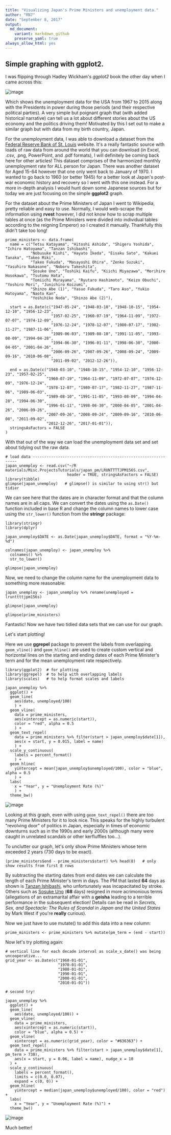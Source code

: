 ```yaml
---
title: "Visualizing Japan's Prime Ministers and unemployment data."
author: "RN7"
date: "September 8, 2017"
output: 
  md_document:
    variant: markdown_github
    preserve_yaml: true
always_allow_html: yes
---
```


## Simple graphing with ggplot2. 

I was flipping through Hadley Wickham's *ggplot2* book the other day when I came across this:

![image](../assets/2015-01-27-japan-unemploy-pm_files/hadleys-plot-1.png)

Which shows the unemployment data for the USA from 1967 to 2015 along with the Presidents in power during those periods (and their respective political parties). A very simple but poignant graph that (with added historical narrative) can tell us a lot about different stories about the US economy and the politics driving them! Motivated by this I set out to make a similar graph but with data from my birth country, Japan.

   For the unemployment data, I was able to download a dataset from the <a href = "https://fred.stlouisfed.org/series/LRHUTTTTJPM156S">Federal Reserve Bank of St. Louis</a> website. It's a really fantastic source with loads of raw data from around the world that you can download (in Excel, .csv, .png, PowerPoint, and .pdf formats), I will definitely be coming back here for other articles! This dataset comprises of the harmonized monthly unemployment rate for ALL person for Japan. There was another dataset for Aged 15-64 however that one only went back to January of 1970. I wanted to go back to 1960 (or better 1945) for a better look at Japan's post-war economic history and recovery so I went with this one instead. For a more in-depth analysis I would hunt down some Japanese sources but for today we are just focusing on the simple **ggplot2** graph.

   For the dataset about the Prime Ministers of Japan I went to Wikipedia, pretty reliable and easy to use. Normally, I would web-scrape the information using **rvest** however, I did not know how to scrap multiple tables at once (as the Prime Ministers were divided into individual tables according to the reigning Emperor) so I created it manually. Thankfully this didn't take too long!

```{r create prime ministers data set}
prime_ministers <- data.frame(
  name = c("Tetsu Katayama", "Hitoshi Ashida", "Shigeru Yoshida", "Ichiro Hatoyama", "Tanzan Ishibashi",
           "Nobusuke Kishi", "Hayato Ikeda", "Eisaku Sato", "Kakuei Tanaka", "Takeo Miki",
           "Takeo Fukuda", "Masayoshi Ohira", "Zenko Suzuki", "Yasuhiro Nakasone", "Noboru Takeshita",
           "Sosuke Uno", "Toshiki Kaifu", "Kiichi Miyazawa", "Morihiro Hosokawa", "Tsutomu Hata",
           "Tomiichi Murayama", "Ryutaro Hashimoto", "Keizo Obuchi", "Yoshiro Mori", "Junichiro Koizumi",
           "Shinzo Abe (1)", "Yasuo Fukuda", "Taro Aso", "Yukio Hatoyama", "Naoto Kan",
           "Yoshihiko Noda", "Shinzo Abe (2)"),
  
  start = as.Date(c("1947-05-24", "1948-03-10", "1948-10-15", "1954-12-10", "1956-12-23",
                    "1957-02-25", "1960-07-19", "1964-11-09", "1972-07-07", "1974-12-09",
                    "1976-12-24", "1978-12-07", "1980-07-17", "1982-11-27", "1987-11-06",
                    "1989-06-03", "1989-08-10", "1991-11-05", "1993-08-09", "1994-04-28",
                    "1994-06-30", "1996-01-11", "1998-06-30", "2000-04-05", "2001-04-26",
                    "2006-09-26", "2007-09-26", "2008-09-24", "2009-09-16", "2010-06-08",
                    "2011-09-02", "2012-12-26")),
  
  end = as.Date(c("1948-03-10", "1948-10-15", "1954-12-10", "1956-12-23", "1957-02-25",
                  "1960-07-19", "1964-11-09", "1972-07-07", "1974-12-09", "1976-12-24",
                  "1978-12-07", "1980-07-17", "1982-11-27", "1987-11-06", "1989-06-03",
                  "1989-08-10", "1991-11-05", "1993-08-09", "1994-04-28", "1994-06-30",
                  "1996-01-11", "1998-06-30", "2000-04-05", "2001-04-26", "2006-09-26",
                  "2007-09-26", "2008-09-24", "2009-09-16", "2010-06-08", "2011-09-02",
                  "2012-12-26", "2017-01-01")),
  stringsAsFactors = FALSE
)
```

With that out of the way we can load the unemployment data set and set about tidying out the raw data.

```{r load data, warning=FALSE}
# load data ---------------------------------------------------------------
japan_unemploy <- read.csv("~/R materials/Misc.ProjectsTutorials/japan_pm/LRUNTTTTJPM156S.csv", 
                           header = TRUE, stringsAsFactors = FALSE)
library(tibble)
glimpse(japan_unemploy)   # glimpse() is similar to using str() but tidier
```

  We can see here that the dates are in character format and that the column names are in all caps. We can convert the dates using the `as.Date()` function included in base R and change the column names to lower case using the `str_lower()` function from the **stringr** package:

```{r set date format, warning=FALSE}
library(stringr)
library(dplyr)

japan_unemploy$DATE <- as.Date(japan_unemploy$DATE, format = "%Y-%m-%d")

colnames(japan_unemploy) <- japan_unemploy %>% 
  colnames() %>% 
  str_to_lower()

glimpse(japan_unemploy)
```

Now, we need to change the column name for the unemployment data to something more reasonable:

```{r rename column, warning=FALSE}
japan_unemploy <- japan_unemploy %>% rename(unemployed = lrunttttjpm156s)

glimpse(japan_unemploy)

glimpse(prime_ministers)
```

Fantastic! Now we have two tidied data sets that we can use for our graph.

Let's start plotting!

  Here we use **ggrepel** package to prevent the labels from overlapping. `geom_vline()` and `geom_hline()` are used to create custom vertical and horizontal lines on the starting and ending dates of each Prime Minister's term and for the mean unemployment rate respectively.

```{r first plot, warning=FALSE}
library(ggplot2)  # for plotting
library(ggrepel)  # to help with overlapping labels
library(scales)   # to help format scales and labels

japan_unemploy %>% 
  ggplot() +
  geom_line(
    aes(date, unemployed/100)
    ) +
  geom_vline(
    data = prime_ministers, 
    aes(xintercept = as.numeric(start)),
    color = "red", alpha = 0.5
    ) +
  geom_text_repel(
    data = prime_ministers %>% filter(start > japan_unemploy$date[1]),
    aes(x = start, y = 0.015, label = name)
    ) +
  scale_y_continuous(
    labels = percent_format()
    ) +
  geom_hline(
    yintercept = mean(japan_unemploy$unemployed/100), color = "blue", alpha = 0.5
    ) +
  labs(
    x = "Year", y = "Unemployment Rate (%)"
    ) +
  theme_bw()

```
 ![image](../assets/2015-01-27-japan-unemploy-pm_files/first-plot-1.png)
 
  Looking at this graph, even with using `geom_text_repel()` there are too many Prime Ministers for it to look nice. This speaks for the highly turbulent "revolving door" of politics in Japan, especially in times of economic downturns such as in the 1990s and early 2000s (although many were caught in unrelated scandals or other kerfluffles too...). 

  To unclutter our graph, let's only show Prime Ministers whose term exceeded 2 years (730 days to be exact). 

```{r PM_term calculate}
(prime_ministers$end - prime_ministers$start) %>% head(8)   # only show results from first 8 rows
```

  By subtracting the starting dates from end dates we can calculate the length of each Prime Minister's term in days. The PM that lasted **64** days as shown is <a href = "https://en.wikipedia.org/wiki/Tanzan_Ishibashi">Tanzan Ishibashi</a>, who unfortunately was incapacitated by stroke. Others such as <a href = "https://en.wikipedia.org/wiki/S%C5%8Dsuke_Uno">Sosuke Uno</a> (**68** days) resigned in more acrimonious terms (allegations of an extramarital affair with a **geisha** leading to a terrible performance in the subsequent election! Details can be read in *Secrets, Sex, and Spectacle: The Rules of Scandal in Japan and the United States* by Mark West if you're **really** curious).

Now we just have to use mutate() to add this data into a new column:
```{r PM_term add}
prime_ministers <- prime_ministers %>% mutate(pm_term = (end - start))
```

Now let's try plotting again:

```{r plot again}
# vertical line for each decade interval as scale_x_date() was being uncooperative...
grid_year <- as.Date(c("1960-01-01",
                       "1970-01-01", 
                       "1980-01-01", 
                       "1990-01-01", 
                       "2000-01-01", 
                       "2010-01-01"))

# second try!

japan_unemploy %>% 
  ggplot() +
  geom_line(
    aes(date, unemployed/100)) +
  geom_vline(
    data = prime_ministers, 
    aes(xintercept = as.numeric(start)),
    color = "blue", alpha = 0.5) +
  geom_vline(
    xintercept = as.numeric(grid_year), color = "#636363") +
  geom_text_repel(
    data = prime_ministers %>% filter(start > japan_unemploy$date[1], pm_term > 730),
    aes(x = start, y = 0.06, label = name), nudge_x = 10
  ) +
  scale_y_continuous(
    labels = percent_format(), 
    limits = c(0.0, 0.07),
    expand = c(0, 0)) +
  geom_hline(
    yintercept = median(japan_unemploy$unemployed/100), color = "red") +
  labs(
    x = "Year", y = "Unemployment Rate (%)") +
  theme_bw()

```
![image](../assets/2015-01-27-japan-unemploy-pm_files/plot-again-1.png)

Much better!
